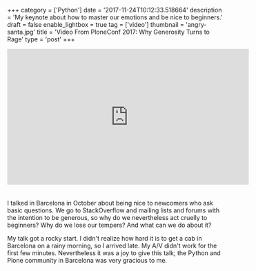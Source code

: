 +++
category = ['Python']
date = '2017-11-24T10:12:33.518664'
description = 'My keynote about how to master our emotions and be nice to beginners.'
draft = false
enable_lightbox = true
tag = ['video']
thumbnail = 'angry-santa.jpg'
title = 'Video From PloneConf 2017: Why Generosity Turns to Rage'
type = 'post'
+++

<iframe style="margin-bottom: 20px;" width="560" height="315" src="https://www.youtube.com/embed/eciq5YIc4xk" frameborder="0" allowfullscreen></iframe>

I talked in Barcelona in October about being nice to newcomers who ask basic questions. We go to StackOverflow and mailing lists and forums with the intention to be generous, so why do we nevertheless act cruelly to beginners? Why do we lose our tempers? And what can we do about it?

My talk got a rocky start. I didn't realize how hard it is to get a cab in Barcelona on a rainy morning, so I arrived late. My A/V didn't work for the first few minutes. Nevertheless it was a joy to give this talk; the Python and Plone community in Barcelona was very gracious to me.
